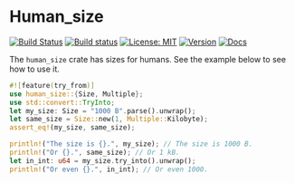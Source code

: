 # Human_size

[![Build Status](https://travis-ci.org/Thomasdezeeuw/human-size-rs.svg?branch=master)](https://travis-ci.org/Thomasdezeeuw/human-size-rs)
[![Build status](https://ci.appveyor.com/api/projects/status/anm4pm65j760m4sc?svg=true)](https://ci.appveyor.com/project/Thomasdezeeuw/human-size-rs)
[![License: MIT](https://img.shields.io/badge/license-MIT-blue.svg)](https://opensource.org/licenses/MIT)
[![Version](https://img.shields.io/crates/v/human_size.svg)](https://crates.io/crates/human-size)
[![Docs](https://docs.rs/human-size/badge.svg)](https://docs.rs/human-size)

The `human_size` crate has sizes for humans. See the example below to see how
to use it.

```rust
#![feature(try_from)]
use human_size::{Size, Multiple};
use std::convert::TryInto;
let my_size: Size = "1000 B".parse().unwrap();
let same_size = Size::new(1, Multiple::Kilobyte);
assert_eq!(my_size, same_size);

println!("The size is {}.", my_size); // The size is 1000 B.
println!("Or {}.", same_size); // Or 1 kB.
let in_int: u64 = my_size.try_into().unwrap();
println!("Or even {}.", in_int); // Or even 1000.
```
